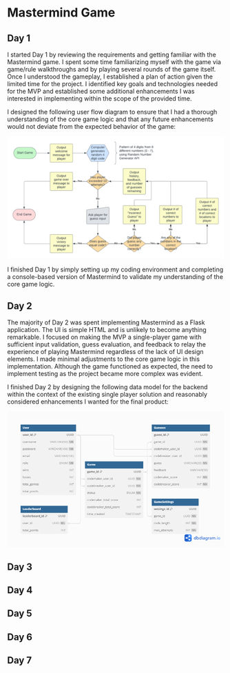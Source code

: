# Mastermind Game

## Day 1

I started Day 1 by reviewing the requirements and getting familiar with the Mastermind game. I spent some time familiarizing myself with the game via game/rule walkthroughs and by playing several rounds of the game itself. Once I understood the gameplay, I established a plan of action given the limited time for the project. I identified key goals and technologies needed for the MVP and established some additional enhancements I was interested in implementing within the scope of the provided time.

I designed the following user flow diagram to ensure that I had a thorough understanding of the core game logic and that any future enhancements would not deviate from the expected behavior of the game:

![User flow diagram for core game logic](mastermind.png)

I finished Day 1 by simply setting up my coding environment and completing a console-based version of Mastermind to validate my understanding of the core game logic.

## Day 2

The majority of Day 2 was spent implementing Mastermind as a Flask application. The UI is simple HTML and is unlikely to become anything remarkable. I focused on making the MVP a single-player game with sufficient input validation, guess evaluation, and feedback to relay the experience of playing Mastermind regardless of the lack of UI design elements. I made minimal adjustments to the core game logic in this implementation. Although the game functioned as expected, the need to implement testing as the project became more complex was evident.

I finished Day 2 by designing the following data model for the backend within the context of the existing single player solution and reasonably considered enhancements I wanted for the final product:

![Data Model for mastermind game](mastermind-data-model.png)

## Day 3

## Day 4

## Day 5

## Day 6

## Day 7

